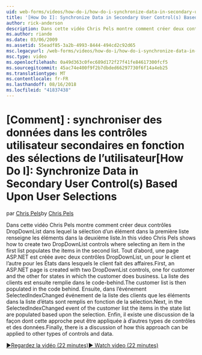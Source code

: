```yaml
---
uid: web-forms/videos/how-do-i/how-do-i-synchronize-data-in-secondary-user-controls-based-upon-user-selections
title: '[How Do I]: Synchronize Data in Secondary User Control(s) Based Upon User Selections | Microsoft Docs'
author: rick-anderson
description: Dans cette vidéo Chris Pels montre comment créer deux contrôles DropDownList dans lequel la sélection d’un élément dans la première liste renseigne les éléments dans la deuxième liste. Brève...
ms.author: riande
ms.date: 03/06/2009
ms.assetid: 55eadf85-3a2b-4993-8444-494cd2c92d65
msc.legacyurl: /web-forms/videos/how-do-i/how-do-i-synchronize-data-in-secondary-user-controls-based-upon-user-selections
msc.type: video
ms.openlocfilehash: 0a49d363c0fec689d172f27f41fe84617300fcf5
ms.sourcegitcommit: 45ac74e400f9f2b7dbded66297730f6f14a4eb25
ms.translationtype: MT
ms.contentlocale: fr-FR
ms.lasthandoff: 08/16/2018
ms.locfileid: "41837438"
---
```

<a name="how-do-i-synchronize-data-in-secondary-user-controls-based-upon-user-selections"></a><span data-ttu-id="fa05d-103">[Comment] : synchroniser des données dans les contrôles utilisateur secondaires en fonction des sélections de l’utilisateur</span><span class="sxs-lookup"><span data-stu-id="fa05d-103">[How Do I]: Synchronize Data in Secondary User Control(s) Based Upon User Selections</span></span>
====================
<span data-ttu-id="fa05d-104">par [Chris Pels](https://twitter.com/chrispels)</span><span class="sxs-lookup"><span data-stu-id="fa05d-104">by [Chris Pels](https://twitter.com/chrispels)</span></span>

<span data-ttu-id="fa05d-105">Dans cette vidéo Chris Pels montre comment créer deux contrôles DropDownList dans lequel la sélection d’un élément dans la première liste renseigne les éléments dans la deuxième liste.</span><span class="sxs-lookup"><span data-stu-id="fa05d-105">In this video Chris Pels shows how to create two DropDownList controls where selecting an item in the first list populates the items in the second list.</span></span> <span data-ttu-id="fa05d-106">Tout d’abord, une page ASP.NET est créée avec deux contrôles DropDownList, un pour le client et l’autre pour les États dans lesquels le client fait des affaires.</span><span class="sxs-lookup"><span data-stu-id="fa05d-106">First, an ASP.NET page is created with two DropDownList controls, one for customer and the other for states in which the customer does business.</span></span> <span data-ttu-id="fa05d-107">La liste des clients est ensuite remplie dans le code-behind.</span><span class="sxs-lookup"><span data-stu-id="fa05d-107">The customer list is then populated in the code behind.</span></span> <span data-ttu-id="fa05d-108">Ensuite, dans l’événement SelectedIndexChanged événement de la liste des clients que les éléments dans la liste d’états sont remplis en fonction de la sélection.</span><span class="sxs-lookup"><span data-stu-id="fa05d-108">Next, in the SelectedIndexChanged event of the customer list the items in the state list are populated based upon the selection.</span></span> <span data-ttu-id="fa05d-109">Enfin, il existe une discussion de la façon dont cette approche peut être appliquée à d’autres types de contrôles et des données.</span><span class="sxs-lookup"><span data-stu-id="fa05d-109">Finally, there is a discussion of how this approach can be applied to other types of controls and data.</span></span>

[<span data-ttu-id="fa05d-110">&#9654;Regardez la vidéo (22 minutes)</span><span class="sxs-lookup"><span data-stu-id="fa05d-110">&#9654; Watch video (22 minutes)</span></span>](https://channel9.msdn.com/Blogs/ASP-NET-Site-Videos/how-do-i-synchronize-data-in-secondary-user-controls-based-upon-user-selections)
